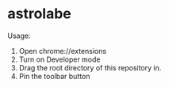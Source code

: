 # astrolabe

Usage:

1. Open chrome://extensions
2. Turn on Developer mode
3. Drag the root directory of this repository in.
4. Pin the toolbar button

